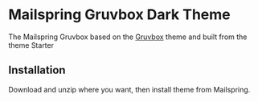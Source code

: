 # Mailspring Gruvbox Dark Theme

The Mailspring Gruvbox based on the [Gruvbox](https://github.com/morhetz/gruvbox) theme and built from the theme Starter

## Installation

Download and unzip where you want, then install theme from Mailspring.
